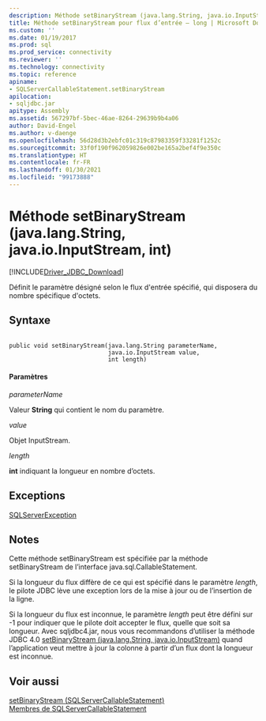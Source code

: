 ```yaml
---
description: Méthode setBinaryStream (java.lang.String, java.io.InputStream, int)
title: Méthode setBinaryStream pour flux d’entrée – long | Microsoft Docs
ms.custom: ''
ms.date: 01/19/2017
ms.prod: sql
ms.prod_service: connectivity
ms.reviewer: ''
ms.technology: connectivity
ms.topic: reference
apiname:
- SQLServerCallableStatement.setBinaryStream
apilocation:
- sqljdbc.jar
apitype: Assembly
ms.assetid: 567297bf-5bec-46ae-8264-29639b9b4a06
author: David-Engel
ms.author: v-daenge
ms.openlocfilehash: 56d28d3b2ebfc01c319c87983359f33281f1252c
ms.sourcegitcommit: 33f0f190f962059826e002be165a2bef4f9e350c
ms.translationtype: HT
ms.contentlocale: fr-FR
ms.lasthandoff: 01/30/2021
ms.locfileid: "99173888"
---
```

# <a name="setbinarystream-method--javalangstring-javaioinputstream-int"></a>Méthode setBinaryStream (java.lang.String, java.io.InputStream, int)
[!INCLUDE[Driver_JDBC_Download](../../../includes/driver_jdbc_download.md)]

  Définit le paramètre désigné selon le flux d'entrée spécifié, qui disposera du nombre spécifique d'octets.  
  
## <a name="syntax"></a>Syntaxe  
  
```  
  
public void setBinaryStream(java.lang.String parameterName,  
                            java.io.InputStream value,  
                            int length)  
```  
  
#### <a name="parameters"></a>Paramètres  
 *parameterName*  
  
 Valeur **String** qui contient le nom du paramètre.  
  
 *value*  
  
 Objet InputStream.  
  
 *length*  
  
 **int** indiquant la longueur en nombre d’octets.  
  
## <a name="exceptions"></a>Exceptions  
 [SQLServerException](../../../connect/jdbc/reference/sqlserverexception-class.md)  
  
## <a name="remarks"></a>Notes  
 Cette méthode setBinaryStream est spécifiée par la méthode setBinaryStream de l’interface java.sql.CallableStatement.  
  
 Si la longueur du flux diffère de ce qui est spécifié dans le paramètre *length*, le pilote JDBC lève une exception lors de la mise à jour ou de l’insertion de la ligne.  
  
 Si la longueur du flux est inconnue, le paramètre *length* peut être défini sur -1 pour indiquer que le pilote doit accepter le flux, quelle que soit sa longueur. Avec sqljdbc4.jar, nous vous recommandons d’utiliser la méthode JDBC 4.0 [setBinaryStream (java.lang.String, java.io.InputStream)](../../../connect/jdbc/reference/setbinarystream-method-java-lang-string-java-io-inputstream.md) quand l’application veut mettre à jour la colonne à partir d’un flux dont la longueur est inconnue.  
  
## <a name="see-also"></a>Voir aussi  
 [setBinaryStream &#40;SQLServerCallableStatement&#41;](../../../connect/jdbc/reference/setbinarystream-sqlservercallablestatement.md)   
 [Membres de SQLServerCallableStatement](../../../connect/jdbc/reference/sqlservercallablestatement-members.md)  
  
  
